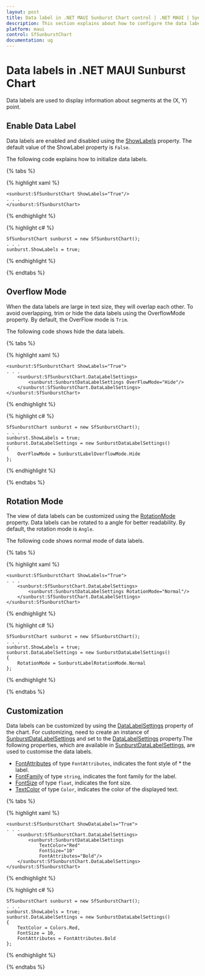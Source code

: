 ```yaml
---
layout: post
title: Data label in .NET MAUI Sunburst Chart control | .NET MAUI | Syncfusion
description: This section explains about how to configure the data labels and its features in .NET MAUI Sunburst Chart.
platform: maui
control: SfSunburstChart
documentation: ug
---
```


# Data labels in .NET MAUI Sunburst Chart
Data labels are used to display information about segments at the (X, Y) point.

## Enable Data Label 
Data labels are enabled and disabled using the [ShowLabels]() property. The default value of the ShowLabel property is `False`.

The following code explains how to initialize data labels. 

{% tabs %}

{% highlight xaml %}

    <sunburst:SfSunburstChart ShowLabels="True"/>
    . . .
    </sunburst:SfSunburstChart>

{% endhighlight %}

{% highlight c# %}

    SfSunburstChart sunburst = new SfSunburstChart();
    . . .
    sunburst.ShowLabels = true;

{% endhighlight %}

{% endtabs %} 

## Overflow Mode

When the data labels are large in text size, they will overlap each other. To avoid overlapping, trim or hide the data labels using the OverflowMode property. By default, the OverFlow mode is `Trim`.

The following code shows hide the data labels.

{% tabs %}

{% highlight xaml %}

    <sunburst:SfSunburstChart ShowLabels="True">
    . . .
        <sunburst:SfSunburstChart.DataLabelSettings>
            <sunburst:SunburstDataLabelSettings OverFlowMode="Hide"/>
        </sunburst:SfSunburstChart.DataLabelSettings>
    </sunburst:SfSunburstChart>

{% endhighlight %}

{% highlight c# %}

    SfSunburstChart sunburst = new SfSunburstChart();
    . . .
    sunburst.ShowLabels = true;
    sunburst.DataLabelSettings = new SunburstDataLabelSettings()
    {
        OverFlowMode = SunburstLabelOverflowMode.Hide
    };

{% endhighlight %}

{% endtabs %} 

## Rotation Mode

The view of data labels can be customized using the [RotationMode]() property. Data labels can be rotated to a angle for better readability. By default, the rotation mode is `Angle`.

The following code shows normal mode of data labels.

{% tabs %}

{% highlight xaml %}

    <sunburst:SfSunburstChart ShowLabels="True">
    . . .
        <sunburst:SfSunburstChart.DataLabelSettings>
            <sunburst:SunburstDataLabelSettings RotationMode="Normal"/>
        </sunburst:SfSunburstChart.DataLabelSettings>
    </sunburst:SfSunburstChart>

{% endhighlight %}

{% highlight c# %}

    SfSunburstChart sunburst = new SfSunburstChart();
    . . .
    sunburst.ShowLabels = true;
    sunburst.DataLabelSettings = new SunburstDataLabelSettings()
    {
        RotationMode = SunburstLabelRotationMode.Normal     
    };

{% endhighlight %}

{% endtabs %} 

## Customization

 Data labels can be customized by using the [DataLabelSettings]() property of the chart. For customizing, need to create an instance of [SunburstDataLabelSettings]() and set to the [DataLabelSettings]() property.The following properties, which are available in [SunburstDataLabelSettings](), are used to customise the data labels. 

* [FontAttributes]() of type `FontAttributes`, indicates the font style of * the label.
* [FontFamily]() of type `string`, indicates the font family for the label.
* [FontSize]() of type `float`, indicates the font size.
* [TextColor]() of type `Color`, indicates the color of the displayed text.

{% tabs %}

{% highlight xaml %}

    <sunburst:SfSunburstChart ShowDataLabels="True">
    . . .
        <sunburst:SfSunburstChart.DataLabelSettings>
            <sunburst:SunburstDataLabelSettings     
                TextColor="Red"   
                FontSize="10"    
                FontAttributes="Bold"/>
        </sunburst:SfSunburstChart.DataLabelSettings>
    </sunburst:SfSunburstChart>

{% endhighlight %}

{% highlight c# %}

    SfSunburstChart sunburst = new SfSunburstChart();
    . . .
    sunburst.ShowLabels = true;
    sunburst.DataLabelSettings = new SunburstDataLabelSettings()
    {
        TextColor = Colors.Red,
        FontSize = 10,
        FontAttributes = FontAttributes.Bold
    };

{% endhighlight %}

{% endtabs %} 